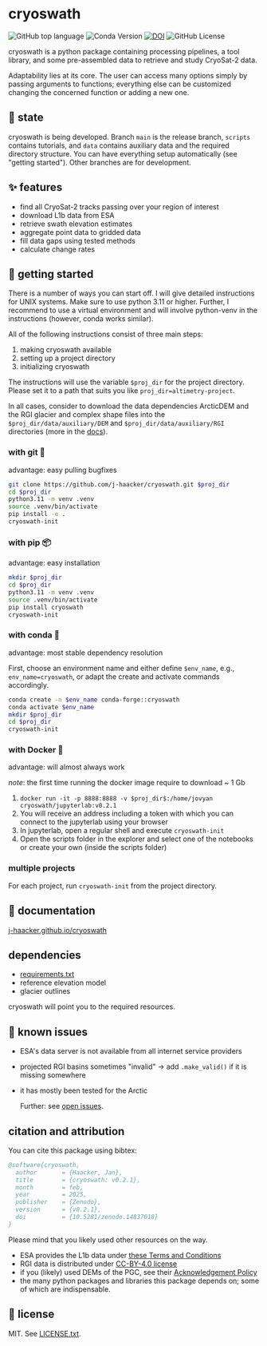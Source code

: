# cryoswath

![GitHub top language](https://img.shields.io/github/languages/top/j-haacker/cryoswath)
![Conda Version](https://img.shields.io/conda/vn/conda-forge/cryoswath)
[![DOI](https://zenodo.org/badge/DOI/10.5281/zenodo.14825358.svg)](https://doi.org/10.5281/zenodo.14825358)
![GitHub License](https://img.shields.io/github/license/j-haacker/cryoswath)

cryoswath is a python package containing processing pipelines, a tool
library, and some pre-assembled data to retrieve and study CryoSat-2
data.

Adaptability lies at its core. The user can access many options simply
by passing arguments to functions; everything else can be customized
changing the concerned function or adding a new one.

## 🌱 state

cryoswath is being developed. Branch `main` is the release branch,
`scripts` contains tutorials, and `data` contains auxiliary data and the
required directory structure. You can have everything setup
automatically (see "getting started"). Other branches are for
development.

## ✨ features

- find all CryoSat-2 tracks passing over your region of interest
- download L1b data from ESA
- retrieve swath elevation estimates
- aggregate point data to gridded data
- fill data gaps using tested methods
- calculate change rates

## 🚀 getting started

There is a number of ways you can start off. I will give detailed
instructions for UNIX systems. Make sure to use python 3.11 or higher.
Further, I recommend to use a virtual environment and will involve
python-venv in the instructions (however, conda works similar).

All of the following instructions consist of three main steps:

1. making cryoswath available
2. setting up a project directory
3. initializing cryoswath

The instructions will use the variable `$proj_dir` for the project
directory. Please set it to a path that suits you like
`proj_dir=altimetry-project`.

In all cases, consider to download the data dependencies ArcticDEM and
the RGI glacier and complex shape files into the
`$proj_dir/data/auxiliary/DEM` and `$proj_dir/data/auxiliary/RGI`
directories (more in the [docs](https://j-haacker.github.io/cryoswath/prerequisites.html)).

### with git 🐙

advantage: easy pulling bugfixes

```sh
git clone https://github.com/j-haacker/cryoswath.git $proj_dir
cd $proj_dir
python3.11 -m venv .venv
source .venv/bin/activate
pip install -e .
cryoswath-init
```

### with pip 📦

advantage: easy installation

```sh
mkdir $proj_dir
cd $proj_dir
python3.11 -m venv .venv
source .venv/bin/activate
pip install cryoswath
cryoswath-init
```

### with conda 🐍

advantage: most stable dependency resolution

First, choose an environment name and either define `$env_name`, e.g.,
`env_name=cryoswath`, or adapt the create and activate commands
accordingly.

```sh
conda create -n $env_name conda-forge::cryoswath
conda activate $env_name
mkdir $proj_dir
cd $proj_dir
cryoswath-init
```

### with Docker 🐳

advantage: will almost always work

*note*: the first time running the docker image require to download ~ 1 Gb

1. `docker run -it -p 8888:8888 -v $proj_dir$:/home/jovyan cryoswath/jupyterlab:v0.2.1`
2. You will receive an address including a token with which you can connect to the jupyterlab using your browser
3. In jupyterlab, open a regular shell and execute `cryoswath-init`
4. Open the scripts folder in the explorer and select one of the notebooks or create your own (inside the scripts folder)

### multiple projects

For each project, run `cryoswath-init` from the project directory.

## 📖 documentation

[j-haacker.github.io/cryoswath](https://cryoswath.readthedocs.io/)

## dependencies

- [requirements.txt](https://github.com/j-haacker/cryoswath/blob/main/requirements.txt)
- reference elevation model
- glacier outlines

cryoswath will point you to the required resources.

## 🐛 known issues

- ESA's data server is not available from all internet service providers
- projected RGI basins sometimes "invalid"
    -> add `.make_valid()` if it is missing somewhere
- it has mostly been tested for the Arctic

  Further: see [open issues](https://github.com/j-haacker/cryoswath/issues).

## citation and attribution

You can cite this package using bibtex:

```bibtex
@software{cryoswath,
  author       = {Haacker, Jan},
  title        = {cryoswath: v0.2.1},
  month        = feb,
  year         = 2025,
  publisher    = {Zenodo},
  version      = {v0.2.1},
  doi          = {10.5281/zenodo.14837018}
}
```

Please mind that you likely used other resources on the way.

- ESA provides the L1b data under [these Terms and Conditions](https://github.com/j-haacker/cryoswath/blob/main/data/L1b/Terms-and-Conditions-for-the-use-of-ESA-Data.pdf)
- RGI data is distributed under [CC-BY-4.0 license](https://creativecommons.org/licenses/by/4.0/)
- if you (likely) used DEMs of the PGC, see their [Acknowledgement Policy](https://www.pgc.umn.edu/guides/user-services/acknowledgement-policy/)
- the many python packages and libraries this package depends on; some of which are indispensable.

## 📜 license

MIT. See [LICENSE.txt](https://github.com/j-haacker/cryoswath/blob/main/LICENSE.txt).
